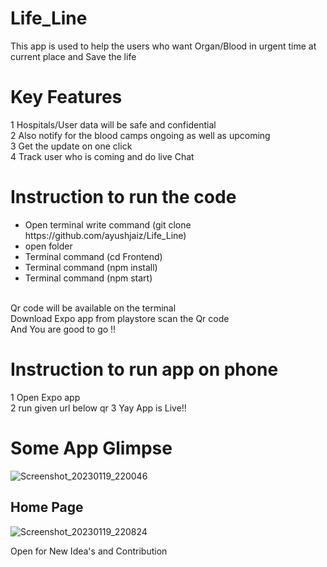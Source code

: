# Life_Line

This app is used to help the users who want Organ/Blood in urgent time at current place and Save the life

# Key Features

1 Hospitals/User data will be safe and confidential</br>
2 Also notify for the blood camps ongoing as well as upcoming</br>
3 Get the update on one click</br>
4 Track user who is coming and do live Chat</br>

# Instruction to run the code

<ul>
<li>Open terminal write command (git clone https://github.com/ayushjaiz/Life_Line)</li>
<li>open folder</li>
<li>Terminal command (cd Frontend)</li>
<li>Terminal command (npm install)</li>
<li>Terminal command (npm start)</li>
</ul>
</br>
Qr code will be available on the terminal</br>
Download Expo app from playstore scan the Qr code </br>
And You are good to go !!
</br>

# Instruction to run app on phone

1 Open Expo app</br>
2 run given url below qr
3 Yay App is Live!!

# Some App Glimpse

![Screenshot_20230119_220046](https://user-images.githubusercontent.com/95367416/213506557-b2585486-3397-4047-acf2-fe3e3a42364c.png)

## Home Page

![Screenshot_20230119_220824](https://user-images.githubusercontent.com/95367416/213506685-aff5f559-c626-43f0-9c71-3830ce1afcff.png)

Open for New Idea's and Contribution
